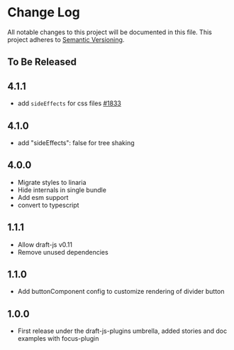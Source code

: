 # Change Log

All notable changes to this project will be documented in this file.
This project adheres to [Semantic Versioning](http://semver.org/).

## To Be Released

## 4.1.1

- add `sideEffects` for css files [#1833](https://github.com/draft-js-plugins/draft-js-plugins/issues/1833)

## 4.1.0

- add "sideEffects": false for tree shaking

## 4.0.0

- Migrate styles to linaria
- Hide internals in single bundle
- Add esm support
- convert to typescript

## 1.1.1

- Allow draft-js v0.11
- Remove unused dependencies

## 1.1.0

- Add buttonComponent config to customize rendering of divider button

## 1.0.0

- First release under the draft-js-plugins umbrella, added stories and doc examples with focus-plugin
